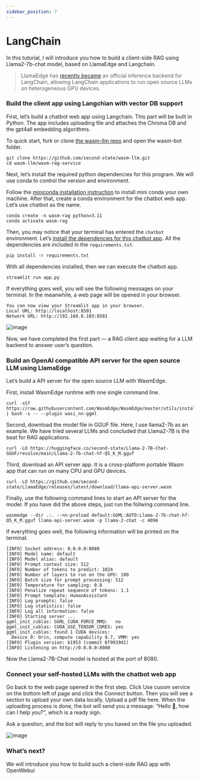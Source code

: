 ```yaml
---
sidebar_position: 7
---
```


# LangChain

In this tutorial, I will introduce you how to build a client-side RAG using Llama2-7b-chat model, based on LlamaEdge and Langchain.

> LlamaEdge has [recently became](https://twitter.com/realwasmedge/status/1742437253107130552) an official inference backend for LangChain, allowing LangChain applications to run open source LLMs on heterogeneous GPU devices. 

### Build the client app using Langchian with vector DB support

First, let’s build a chatbot web app using Langchain. This part will be built in Python. The app includes uploading file and attaches the Chroma DB and the gpt4all embedding algorithms.

To quick start, fork or clone [the wasm-llm repo](https://github.com/second-state/wasm-llm) and open the wasm-bot folder.

```
git clone https://github.com/second-state/wasm-llm.git
cd wasm-llm/wasm-rag-service
```

Next, let’s install the required python dependencies for this program. We will use conda to control the version and environment.

Follow the [miniconda installation instruction](https://docs.conda.io/projects/miniconda/en/latest/#quick-command-line-install) to install mini conda your own machine. After that, create a conda environment for the chatbot web app. Let’s use chatbot as the name.


```
conda create -n wasm-rag python=3.11
conda activate wasm-rag
```

Then, you may notice that your terminal has entered the `chatbot` environment. Let’s [install the dependencies for this chatbot app](https://github.com/second-state/wasm-llm/blob/main/wasm-bot/requirements.txt). All the dependencies are included in the `requirements.txt`.


```
pip install -r requirements.txt
```

With all dependencies installed, then we can execute the chatbot app.

```
streamlit run app.py
```


If everything goes well, you will see the following messages on your terminal. In the meanwhile,  a web page will be opened in your browser.

```
You can now view your Streamlit app in your browser.
Local URL: http://localhost:8501
Network URL: http://192.168.0.103:8501
```

![image](https://github.com/LlamaEdge/docs/assets/45785633/af418d8e-9377-4613-b976-4ed3bec1836c)

Now, we have completed the first part — a RAG client app waiting for a LLM backend to answer user’s question.


### Build an OpenAI compatible API server for the open source LLM using LlamaEdge


Let’s build a API server for the open source LLM with WasmEdge.

First, install WasmEdge runtime with one single command line.

```
curl -sSf https://raw.githubusercontent.com/WasmEdge/WasmEdge/master/utils/install.sh | bash -s -- --plugin wasi_nn-ggml
```

Second, download the model file in GGUF file. Here, I use llama2-7b as an example. We have tried several LLMs and concluded that Llama2-7B is the beat for RAG applications.

```
curl -LO https://huggingface.co/second-state/Llama-2-7B-Chat-GGUF/resolve/main/Llama-2-7b-chat-hf-Q5_K_M.gguf
```

Third, download an API server app. It is a cross-platform portable Wasm app that can run on many CPU and GPU devices. 


```
curl -LO https://github.com/second-state/LlamaEdge/releases/latest/download/llama-api-server.wasm
```


Finally, use the following command lines to start an API server for the model.  If you have did the above steps, just run the follwing command line.


```
wasmedge --dir .:. --nn-preload default:GGML:AUTO:Llama-2-7b-chat-hf-Q5_K_M.gguf llama-api-server.wasm -p llama-2-chat -c 4096
```


If everything goes well, the following information will be printed on the terminal.

```
[INFO] Socket address: 0.0.0.0:8080
[INFO] Model name: default
[INFO] Model alias: default
[INFO] Prompt context size: 512
[INFO] Number of tokens to predict: 1024
[INFO] Number of layers to run on the GPU: 100
[INFO] Batch size for prompt processing: 512
[INFO] Temperature for sampling: 0.8
[INFO] Penalize repeat sequence of tokens: 1.1
[INFO] Prompt template: HumanAssistant
[INFO] Log prompts: false
[INFO] Log statistics: false
[INFO] Log all information: false
[INFO] Starting server ...
ggml_init_cublas: GGML_CUDA_FORCE_MMQ:   no
ggml_init_cublas: CUDA_USE_TENSOR_CORES: yes
ggml_init_cublas: found 1 CUDA devices:
  Device 0: Orin, compute capability 8.7, VMM: yes
[INFO] Plugin version: b1953 (commit 6f9939d1)
[INFO] Listening on http://0.0.0.0:8080
```

Now the Llama2-7B-Chat model is hosted at the port of 8080.


### Connect your self-hosted LLMs with the chatbot web app


Go back to the web page opened in the first step. Click Use cusom service on the bottom left of page and click the Connect button.
Then you will see a section to upload your own data locally.  Upload a pdf file here. When the uploading process is done, the bot will send you a message: “Hello 👋, how can I help you?”,  which is a ready sign.

Ask a question, and the bot will reply to you based on the file you uploaded.

![image](https://github.com/LlamaEdge/docs/assets/45785633/0b5273f6-7edd-4fcf-b917-c5931609c5db)

### What’s next?

We will introduce you how to build such a client-side RAG app with OpenWebui


